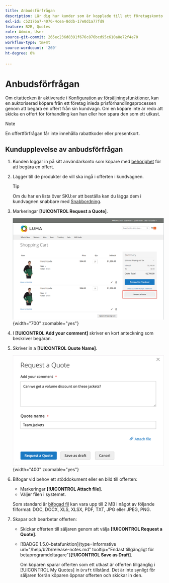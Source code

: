 ```yaml
---
title: Anbudsförfrågan
description: Lär dig hur kunder som är kopplade till ett företagskonto kan skicka en anbudsförfrågan.
exl-id: c52176a7-4076-4cea-8ddb-17e0d1a77fd9
feature: B2B, Quotes
role: Admin, User
source-git-commit: 265ec236d8391f676c876bcd95c610a8e72f4e70
workflow-type: tm+mt
source-wordcount: '269'
ht-degree: 0%

---
```


# Anbudsförfrågan

Om citattecken är aktiverade i [Konfiguration av försäljningsfunktioner](configure-quotes.md), kan en auktoriserad köpare från ett företag inleda prisförhandlingsprocessen genom att begära en offert från sin kundvagn. Om en köpare inte är redo att skicka en offert för förhandling kan han eller hon spara den som ett utkast.

>[!NOTE]
>
>En offertförfrågan får inte innehålla rabattkoder eller presentkort.

## Kundupplevelse av anbudsförfrågan

1. Kunden loggar in på sitt användarkonto som köpare med [behörighet](account-company-roles-permissions.md) för att begära en offert.

1. Lägger till de produkter de vill ska ingå i offerten i kundvagnen.

   >[!TIP]
   > 
   >Om du har en lista över SKU:er att beställa kan du lägga dem i kundvagnen snabbare med [Snabbordning](quick-order.md).

1. Markeringar **[!UICONTROL Request a Quote]**.

   ![Begär en offert från kundvagnen](./assets/quote-request-from-cart.png){width="700" zoomable="yes"}

1. I **[!UICONTROL Add your comment]** skriver en kort anteckning som beskriver begäran.

1. Skriver in a **[!UICONTROL Quote Name]**.

   ![Ange offertkommentarer och namn](./assets/quote-request-from-cart-name-comments.png){width="400" zoomable="yes"}

1. Bifogar vid behov ett stöddokument eller en bild till offerten:

   - Markeringar **[!UICONTROL Attach file]**.
   - Väljer filen i systemet.

   Som standard är [bifogad fil](configure-quotes.md) kan vara upp till 2 MB i något av följande filformat: DOC, DOCX, XLS, XLSX, PDF, TXT, JPG eller JPEG, PNG.

1. Skapar och bearbetar offerten:

   - Skickar offerten till säljaren genom att välja **[!UICONTROL Request a Quote]**.
   - [!BADGE 1.5.0-betafunktion]{type=Informative url="/help/b2b/release-notes.md" tooltip="Endast tillgängligt för betaprogramdeltagare"}**[!UICONTROL Save as Draft]**.

     Om köparen sparar offerten som ett utkast är offerten tillgänglig i [!UICONTROL My Quotes] in `Draft` tillstånd. Det är inte synligt för säljaren förrän köparen öppnar offerten och skickar in den.
